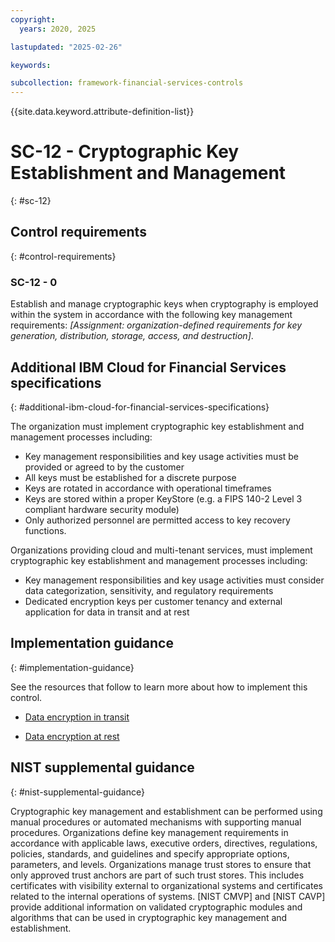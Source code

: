 ```yaml
---
copyright:
  years: 2020, 2025

lastupdated: "2025-02-26"

keywords:

subcollection: framework-financial-services-controls
---
```


{{site.data.keyword.attribute-definition-list}}

# SC-12 - Cryptographic Key Establishment and Management
{: #sc-12}

## Control requirements
{: #control-requirements}



### SC-12 - 0


Establish and manage cryptographic keys when cryptography is employed within the system in accordance with the following key management requirements: _[Assignment: organization-defined requirements for key generation, distribution, storage, access, and destruction]_.






## Additional IBM Cloud for Financial Services specifications
{: #additional-ibm-cloud-for-financial-services-specifications}

The organization must implement cryptographic key establishment and management processes including:
- Key management responsibilities and key usage activities must be provided or agreed to by the customer
- All keys must be established for a discrete purpose
- Keys are rotated in accordance with operational timeframes
- Keys are stored within a proper KeyStore (e.g. a FIPS 140-2 Level 3 compliant hardware security module)
- Only authorized personnel are permitted access to key recovery functions.

Organizations providing cloud and multi-tenant services, must implement cryptographic key establishment and management processes including:
- Key management responsibilities and key usage activities must consider data categorization, sensitivity, and regulatory requirements 
- Dedicated encryption keys per customer tenancy and external application for data in transit and at rest




## Implementation guidance
{: #implementation-guidance}

See the resources that follow to learn more about how to implement this control.


- [Data encryption in transit](/docs/framework-financial-services?topic=framework-financial-services-shared-encryption-in-transit)


- [Data encryption at rest](/docs/framework-financial-services?topic=framework-financial-services-shared-encryption-at-rest)






## NIST supplemental guidance
{: #nist-supplemental-guidance}

Cryptographic key management and establishment can be performed using manual procedures or automated mechanisms with supporting manual procedures. Organizations define key management requirements in accordance with applicable laws, executive orders, directives, regulations, policies, standards, and guidelines and specify appropriate options, parameters, and levels. Organizations manage trust stores to ensure that only approved trust anchors are part of such trust stores. This includes certificates with visibility external to organizational systems and certificates related to the internal operations of systems. [NIST CMVP] and [NIST CAVP] provide additional information on validated cryptographic modules and algorithms that can be used in cryptographic key management and establishment.
